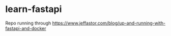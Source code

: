 # learn-fastapi
Repo running through https://www.jeffastor.com/blog/up-and-running-with-fastapi-and-docker
